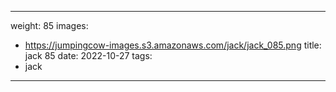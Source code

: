 
---
weight: 85
images:
- https://jumpingcow-images.s3.amazonaws.com/jack/jack_085.png
title: jack 85
date: 2022-10-27
tags:
- jack
---
